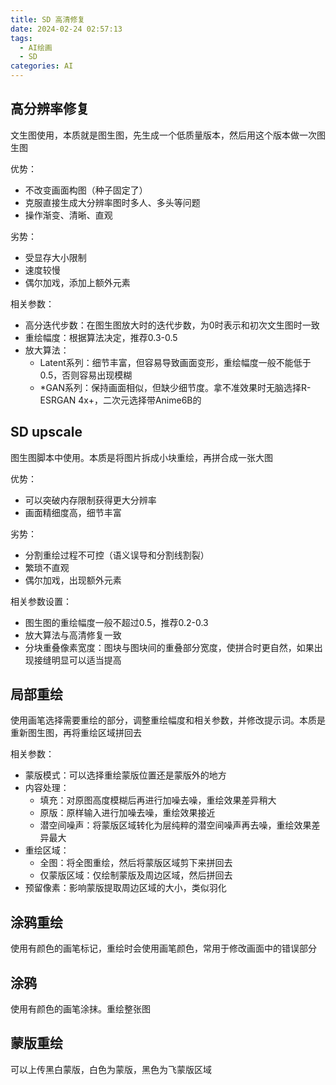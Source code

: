 ```yaml
---
title: SD 高清修复
date: 2024-02-24 02:57:13
tags:
  - AI绘画
  - SD
categories: AI
---
```


## 高分辨率修复

文生图使用，本质就是图生图，先生成一个低质量版本，然后用这个版本做一次图生图

优势：
+ 不改变画面构图（种子固定了）
+ 克服直接生成大分辨率图时多人、多头等问题
+ 操作渐变、清晰、直观

劣势：
+ 受显存大小限制
+ 速度较慢
+ 偶尔加戏，添加上额外元素

相关参数：
+ 高分迭代步数：在图生图放大时的迭代步数，为0时表示和初次文生图时一致
+ 重绘幅度：根据算法决定，推荐0.3-0.5
+ 放大算法：
  + Latent系列：细节丰富，但容易导致画面变形，重绘幅度一般不能低于0.5，否则容易出现模糊
  + *GAN系列：保持画面相似，但缺少细节度。拿不准效果时无脑选择R-ESRGAN 4x+，二次元选择带Anime6B的


## SD upscale

图生图脚本中使用。本质是将图片拆成小块重绘，再拼合成一张大图

优势：
+ 可以突破内存限制获得更大分辨率
+ 画面精细度高，细节丰富

劣势：
+ 分割重绘过程不可控（语义误导和分割线割裂）
+ 繁琐不直观
+ 偶尔加戏，出现额外元素

相关参数设置：
+ 图生图的重绘幅度一般不超过0.5，推荐0.2-0.3
+ 放大算法与高清修复一致
+ 分块重叠像素宽度：图块与图块间的重叠部分宽度，使拼合时更自然，如果出现接缝明显可以适当提高

## 局部重绘

使用画笔选择需要重绘的部分，调整重绘幅度和相关参数，并修改提示词。本质是重新图生图，再将重绘区域拼回去

相关参数：
+ 蒙版模式：可以选择重绘蒙版位置还是蒙版外的地方
+ 内容处理：
  + 填充：对原图高度模糊后再进行加噪去噪，重绘效果差异稍大
  + 原版：原样输入进行加噪去噪，重绘效果接近
  + 潜空间噪声：将蒙版区域转化为层纯粹的潜空间噪声再去噪，重绘效果差异最大
+ 重绘区域：
  + 全图：将全图重绘，然后将蒙版区域剪下来拼回去
  + 仅蒙版区域：仅绘制蒙版及周边区域，然后拼回去
+ 预留像素：影响蒙版提取周边区域的大小，类似羽化

## 涂鸦重绘
使用有颜色的画笔标记，重绘时会使用画笔颜色，常用于修改画面中的错误部分

## 涂鸦
使用有颜色的画笔涂抹。重绘整张图

## 蒙版重绘
可以上传黑白蒙版，白色为蒙版，黑色为飞蒙版区域